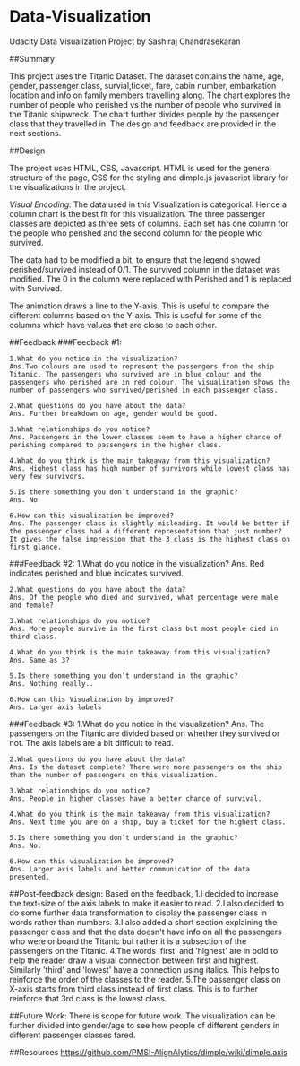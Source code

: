 # Data-Visualization
Udacity Data Visualization Project by Sashiraj Chandrasekaran

##Summary

This project uses the Titanic Dataset. The dataset contains the name, age, gender, passenger class, survial,ticket, fare, cabin number, embarkation location and info on family members travelling along. The chart explores the number of people who perished vs the number of people who survived in the Titanic shipwreck. The chart further divides people by the passenger class that they travelled in. The design and feedback are provided in the next sections.


##Design

The project uses HTML, CSS, Javascript. HTML is used for the general structure of the page, CSS for the styling and dimple.js javascript library for the visualizations in the project.

*Visual Encoding:*
The data used in this Visualization is categorical. Hence a column chart is the best fit for this visualization. The three passenger classes are depicted as three sets of columns. Each set has one column for the people who perished and the second column for the people who survived.

The data had to be modified a bit, to ensure that the legend showed perished/survived instead of 0/1. The survived column in the dataset was modified. The 0 in the column were replaced with Perished and 1 is replaced with Survived.

The animation draws a line to the Y-axis. This is useful to compare the different columns based on the Y-axis. This is useful for some of the columns which have values that are close to each other.


##Feedback
###Feedback #1:

    1.What do you notice in the visualization?
    Ans.Two colours are used to represent the passengers from the ship Titanic. The passengers who survived are in blue colour and the passengers who perished are in red colour. The visualization shows the number of passengers who survived/perished in each passenger class.

    2.What questions do you have about the data?
    Ans. Further breakdown on age, gender would be good.

    3.What relationships do you notice?
    Ans. Passengers in the lower classes seem to have a higher chance of perishing compared to passengers in the higher class.

    4.What do you think is the main takeaway from this visualization?
    Ans. Highest class has high number of survivors while lowest class has very few survivors.

    5.Is there something you don’t understand in the graphic?
    Ans. No

    6.How can this visualization be improved?
    Ans. The passenger class is slightly misleading. It would be better if the passenger class had a different representation that just number? It gives the false impression that the 3 class is the highest class on first glance.

###Feedback #2:
    1.What do you notice in the visualization?
    Ans. Red indicates perished and blue indicates survived.

    2.What questions do you have about the data?
    Ans. Of the people who died and survived, what percentage were male and female?

    3.What relationships do you notice?
    Ans. More people survive in the first class but most people died in third class.

    4.What do you think is the main takeaway from this visualization?
    Ans. Same as 3?

    5.Is there something you don’t understand in the graphic?
    Ans. Nothing really..

    6.How can this Visualization by improved?
    Ans. Larger axis labels

###Feedback #3:
    1.What do you notice in the visualization?
    Ans. The passengers on the Titanic are divided based on whether they survived or not. The axis labels are a bit difficult to read.

    2.What questions do you have about the data?
    Ans. Is the dataset complete? There were more passengers on the ship than the number of passengers on this visualization.

    3.What relationships do you notice?
    Ans. People in higher classes have a better chance of survival.

    4.What do you think is the main takeaway from this visualization?
    Ans. Next time you are on a ship, buy a ticket for the highest class.

    5.Is there something you don’t understand in the graphic?
    Ans. No.

    6.How can this visualization be improved?
    Ans. Larger axis labels and better communication of the data presented.

##Post-feedback design:
    Based on the feedback,
    1.I decided to increase the text-size of the axis labels to make it easier to read.
    2.I also decided to do some further data transformation to display the passenger class in words rather than numbers.
    3.I also added a short section explaining the passenger class and that the data doesn't have info on all the passengers who were onboard the Titanic but rather it is a subsection of the passengers on the Titanic.
    4.The words 'first' and 'highest' are in bold to help the reader draw a visual connection between first and highest. Similarly 'third' and 'lowest' have a connection using italics. This helps to reinforce the order of the classes to the reader.
    5.The passenger class on X-axis starts from third class instead of first class. This is to further reinforce that 3rd class is the lowest class.

##Future Work:
    There is scope for future work. The visualization can be further divided into gender/age to see how people of different genders in different passenger classes fared.

##Resources
https://github.com/PMSI-AlignAlytics/dimple/wiki/dimple.axis
